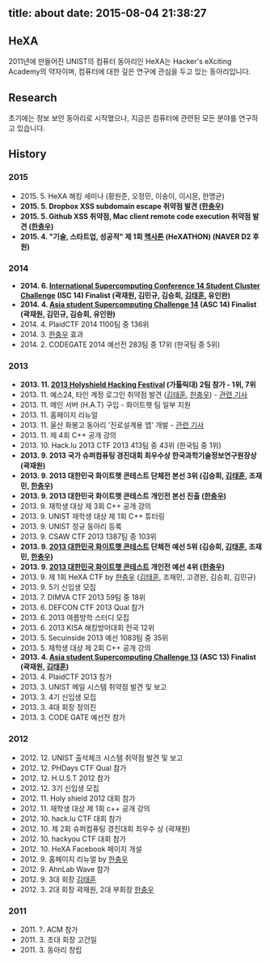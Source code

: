 title: about
date: 2015-08-04 21:38:27
---
## HeXA

2011년에 만들어진 UNIST의 컴퓨터 동아리인 HeXA는 Hacker's eXciting Academy의 약자이며, 컴퓨터에 대한 깊은 연구에 관심을 두고 있는 동아리입니다. 

## Research

초기에는 정보 보안 동아리로 시작했으나, 지금은 컴퓨터에 관련된 모든 분야를 연구하고 있습니다.

## History

### 2015

- 2015\. 5\. HeXA 해킹 세미나 (황원준, 오정민, 이송이, 이시몬, 한명균)
- **2015\. 5\. Dropbox XSS subdomain escape 취약점 발견 ([한충우][1])**
- **2015\. 5\. Github XSS 취약점, Mac client remote code execution 취약점 발견 ([한충우][1])**
- **2015\. 4\. "기술, 스타트업, 성공적" 제 1회 [헥사톤](https://www.facebook.com/HeXATHON) (HeXATHON) (NAVER D2 후원)**

### 2014

- **2014\. 6\. [International Supercomputing Conference 14 Student Cluster Challenge](http://www.isc-events.com/isc14/student-cluster-competition.html) (ISC 14) Finalist (곽재원, 김민규, 김승회, [김태훈][2], 유인완)**
- **2014\. 4\. [Asia student Supercomputing Challenge 14](http://www.asc-events.org/ASC14/index14en.php) (ASC 14) Finalist (곽재원, 김민규, 김승회, 유인완)**
- 2014\. 4\. PlaidCTF 2014 1100팀 중 136위
- 2014\. 3\. [한충우][1] 효과
- 2014\. 2\. CODEGATE 2014 예선전 283팀 중 17위 (한국팀 중 5위)

### 2013

- **2013\. 11\. [2013 Holyshield Hacking Festival](https://www.facebook.com/CATHolyShield/photos/a.438453622859643.95021.270853396286334/634153726622964) (가톨릭대) 2팀 참가 - 1위, 7위**
- 2013\. 11\. 예스24, 타인 계정 로그인 취약점 발견 ([김태훈][2], [한충우][1]) - [관련 기사](http://dailysecu.com/news_view.php?article_id=5781&pg=&view_url=/index.php&ct=)
- 2013\. 11\. 메인 서버 (H.A.T) 구입 - 화이트햇 팀 일부 지원
- 2013\. 11\. 홈페이지 리뉴얼
- 2013\. 11\. 울산 화봉고 동아리 '진로설계용 앱' 개발 - [관련 기사](http://www.newsis.com/ar_detail/view.html?ar_id=NISX20131106_0012492743&cID=10814&pID=10800)
- 2013\. 11\. 제 4회 C++ 공개 강의
- 2013\. 10\. Hack.lu 2013 CTF 2013 413팀 중 43위 (한국팀 중 1위)
- **2013\. 9\. 2013 국가 슈퍼컴퓨팅 경진대회 최우수상 한국과학기술정보연구원장상 (곽재원)**
- **2013\. 9\. 2013 대한민국 화이트햇 콘테스트 단체전 본선 3위 (김승회, [김태훈][2], 조재민, [한충우][1])**
- **2013\. 9\. 2013 대한민국 화이트햇 콘테스트 개인전 본선 진출 ([한충우][1])**
- 2013\. 9\. 재학생 대상 제 3회 C++ 공개 강의
- 2013\. 9\. UNIST 재학생 대상 제 1회 C++ 튜터링
- 2013\. 9\. UNIST 정규 동아리 등록
- 2013\. 9\. CSAW CTF 2013 1387팀 중 103위
- **2013\. 9\. [2013 대한민국 화이트햇 콘테스트](http://www.whitehatcontest.com/) 단체전 예선 5위 (김승회, [김태훈][2], 조재민, [한충우][1])**
- **2013\. 9\. [2013 대한민국 화이트햇 콘테스트](http://www.whitehatcontest.com/) 개인전 예선 4위 ([한충우][1])**
- 2013\. 9\. 제 1회 HeXA CTF by [한충우][1] ([김태훈][2], 조재민, 고경완, 김승회, 김민규)
- 2013\. 9\. 5기 신입생 모집
- 2013\. 7\. DIMVA CTF 2013 59팀 중 18위
- 2013\. 6\. DEFCON CTF 2013 Qual 참가
- 2013\. 6\. 2013 여름방학 스터디 모집
- 2013\. 6\. 2013 KISA 해킹방어대회 전국 12위
- 2013\. 5\. Secuinside 2013 예선 1083팀 중 35위
- 2013\. 5\. 재학생 대상 제 2회 C++ 공개 강의
- **2013\. 4\. [Asia student Supercomputing Challenge 13](http://www.asc-events.org/13en/index13en.php) (ASC 13) Finalist (곽재원, [김태훈][2])**
- 2013\. 4\. PlaidCTF 2013 참가
- 2013\. 3\. UNIST 메일 시스템 취약점 발견 및 보고
- 2013\. 3\. 4기 신입생 모집
- 2013\. 3\. 4대 회장 정의진
- 2013\. 3\. CODE GATE 예선전 참가

### 2012

- 2012\. 12\. UNIST 출석체크 시스템 취약점 발견 및 보고
- 2012\. 12\. PHDays CTF Qual 참가
- 2012\. 12\. H.U.S.T 2012 참가
- 2012\. 12\. 3기 신입생 모집
- 2012\. 11\. Holy shield 2012 대회 참가
- 2012\. 11\. 재학생 대상 제 1회 c++ 공개 강의
- 2012\. 10\. hack.lu CTF 대회 참가
- 2012\. 10\. 제 2회 슈퍼컴퓨팅 경진대회 최우수 상 (곽재원)
- 2012\. 10\. hackyou CTF 대회 참가
- 2012\. 10\. HeXA Facebook 페이지 개설
- 2012\. 9\. 홈페이지 리뉴얼 by [한충우][1]
- 2012\. 9\. AhnLab Wave 참가
- 2012\. 9\. 3대 회장 [김태훈][2]
- 2012\. 3\. 2대 회장 곽재원, 2대 부회장 [한충우][1]

### 2011

- 2011\. ?\. ACM 참가
- 2011\. 3\. 초대 회장 고건일
- 2011\. 3\. 동아리 창립

[1]: http://blog.tunz.kr/category/Profile
[2]: http://carpedm20.github.io/
